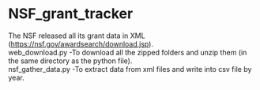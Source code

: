 # NSF_grant_tracker
The NSF released all its grant data in XML (https://nsf.gov/awardsearch/download.jsp). 
<br>web_download.py -To download all the zipped folders and unzip them (in the same directory as the python file). 
<br>nsf_gather_data.py -To extract data from xml files and write into csv file by year.
